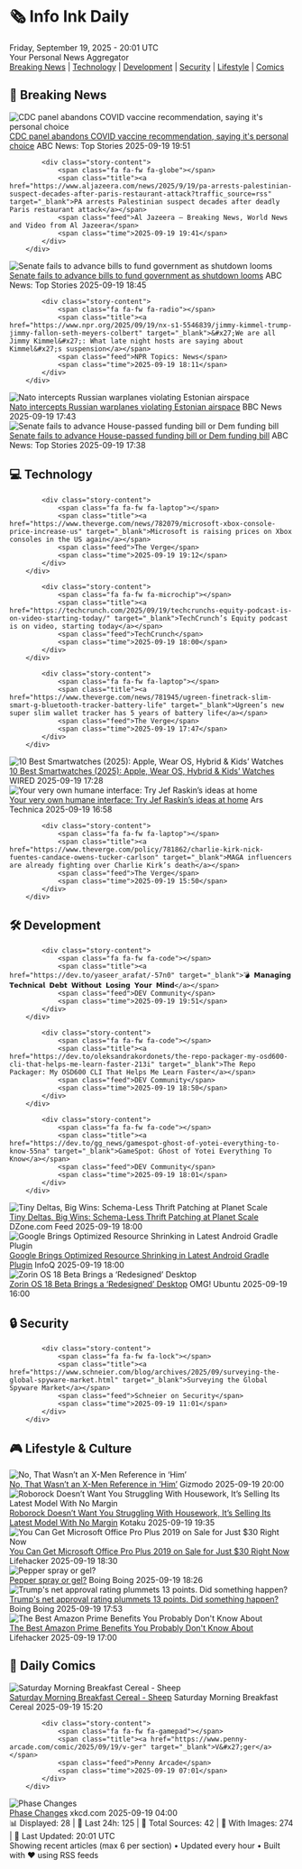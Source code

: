 <!-- Processing 54 RSS feeds at 2025-09-19 20:01:40 UTC -->
<!-- Processing: Saturday Morning Breakfast Cereal -->
<!-- Processing: Penny Arcade -->
<!-- Processing: Dilbert -->
<!-- Processing: Cyanide & Happiness -->
<!-- Processing: Girl Genius -->
<!-- Processing: Dinosaur Comics -->
<!-- Processing: CNN Breaking News -->
<!-- Processing: BBC World News -->
<!-- Processing: Al Jazeera Breaking News -->
<!-- Processing: NPR News -->
<!-- Processing: CBC News -->
<!-- Error processing https://rss.cbc.ca/lineup/topstories.xml: The read operation timed out -->
<!-- Processing: Reuters World News -->
<!-- Processing: ABC News Breaking -->
<!-- Processing: NBC News Breaking -->
<!-- Processing: Sky News World -->
<!-- Processing: The Verge -->
<!-- Processing: O'Reilly Radar -->
<!-- Processing: Dev.to -->
<!-- Processing: StackOverflow Blog -->
<!-- Processing: Phoronix Linux News -->
<!-- Processing: It's FOSS -->
<!-- Processing: DistroWatch -->
<!-- Processing: Linux.com -->
<!-- Processing: Ubuntu Blog -->
<!-- Processing: InfoQ -->
<!-- Processing: Coding Horror -->
<!-- Processing: Lifehacker -->
<!-- Processing: Gizmodo -->
<!-- Processing: Kotaku -->
<!-- Processing: Schneier on Security -->
<!-- Generated 8 new posts out of 30 feeds processed -->
<div class="newspaper-header">
    <h1 class="newspaper-title">🗞️ Info Ink Daily</h1>
    <div class="newspaper-date">Friday, September 19, 2025 - 20:01 UTC</div>
    <div class="newspaper-subtitle">Your Personal News Aggregator</div>
</div>

<div class="newspaper-nav">
    <a href="#breaking">Breaking News</a> |
    <a href="#tech">Technology</a> |
    <a href="#dev">Development</a> |
    <a href="#security">Security</a> |
    <a href="#lifestyle">Lifestyle</a> |
    <a href="#webcomics">Comics</a>
</div>

<div class="news-section breaking-news" id="breaking">
<h2 class="section-header">🚨 Breaking News</h2>
<div class="stories-container">
<div class="story">
            <img src="https://s.abcnews.com/images/Health/cdc-meeting-gty-jef-250919_1758288372572_hpMain_4x3t_384.jpg" alt="CDC panel abandons COVID vaccine recommendation, saying it&#x27;s personal choice" class="story-image" loading="lazy" onerror="this.style.display='none'">
            <div class="story-content">
                <span class="fa fa-fw fa-tv"></span>
                <span class="title"><a href="https://abcnews.go.com/Health/cdc-hepatitis-bvaccine-vote-delayed-parents/story?id=125731004" target="_blank">CDC panel abandons COVID vaccine recommendation, saying it&#x27;s personal choice</a></span>
                <span class="feed">ABC News: Top Stories</span>
                <span class="time">2025-09-19 19:51</span>
            </div>
        </div>
<div class="story">
            
            <div class="story-content">
                <span class="fa fa-fw fa-globe"></span>
                <span class="title"><a href="https://www.aljazeera.com/news/2025/9/19/pa-arrests-palestinian-suspect-decades-after-paris-restaurant-attack?traffic_source=rss" target="_blank">PA arrests Palestinian suspect decades after deadly Paris restaurant attack</a></span>
                <span class="feed">Al Jazeera – Breaking News, World News and Video from Al Jazeera</span>
                <span class="time">2025-09-19 19:41</span>
            </div>
        </div>
<div class="story">
            <img src="https://s.abcnews.com/images/Politics/schumer-gty-jt-250918_1758223710185_hpMain_2_4x3t_384.jpg" alt="Senate fails to advance bills to fund government as shutdown looms" class="story-image" loading="lazy" onerror="this.style.display='none'">
            <div class="story-content">
                <span class="fa fa-fw fa-tv"></span>
                <span class="title"><a href="https://abcnews.go.com/Politics/house-speaker-johnson-optimistic-vote-avert-shutdown-democrats/story?id=125707478" target="_blank">Senate fails to advance bills to fund government as shutdown looms</a></span>
                <span class="feed">ABC News: Top Stories</span>
                <span class="time">2025-09-19 18:45</span>
            </div>
        </div>
<div class="story">
            
            <div class="story-content">
                <span class="fa fa-fw fa-radio"></span>
                <span class="title"><a href="https://www.npr.org/2025/09/19/nx-s1-5546839/jimmy-kimmel-trump-jimmy-fallon-seth-meyers-colbert" target="_blank">&#x27;We are all Jimmy Kimmel&#x27;: What late night hosts are saying about Kimmel&#x27;s suspension</a></span>
                <span class="feed">NPR Topics: News</span>
                <span class="time">2025-09-19 18:11</span>
            </div>
        </div>
<div class="story">
            <img src="https://ichef.bbci.co.uk/ace/standard/240/cpsprodpb/8007/live/0dfedb80-956f-11f0-aa3a-ddc192c3f339.jpg" alt="Nato intercepts Russian warplanes violating Estonian airspace" class="story-image" loading="lazy" onerror="this.style.display='none'">
            <div class="story-content">
                <span class="fa fa-fw fa-earth-americas"></span>
                <span class="title"><a href="https://www.bbc.com/news/articles/czrp6p5mj3zo?at_medium=RSS&at_campaign=rss" target="_blank">Nato intercepts Russian warplanes violating Estonian airspace</a></span>
                <span class="feed">BBC News</span>
                <span class="time">2025-09-19 17:43</span>
            </div>
        </div>
<div class="story">
            <img src="https://s.abcnews.com/images/Politics/mike-johnson-gty-jt-250919_1758297372776_hpMain_4x3t_384.jpg" alt="Senate fails to advance House-passed funding bill or Dem funding bill" class="story-image" loading="lazy" onerror="this.style.display='none'">
            <div class="story-content">
                <span class="fa fa-fw fa-tv"></span>
                <span class="title"><a href="https://abcnews.go.com/Politics/house-speaker-johnson-optimistic-vote-avert-shutdown-democrats/story?id=125707478" target="_blank">Senate fails to advance House-passed funding bill or Dem funding bill</a></span>
                <span class="feed">ABC News: Top Stories</span>
                <span class="time">2025-09-19 17:38</span>
            </div>
        </div>
</div>
</div>
<div class="news-section tech-news" id="tech">
<h2 class="section-header">💻 Technology</h2>
<div class="stories-container">
<div class="story">
            
            <div class="story-content">
                <span class="fa fa-fw fa-laptop"></span>
                <span class="title"><a href="https://www.theverge.com/news/782079/microsoft-xbox-console-price-increase-us" target="_blank">Microsoft is raising prices on Xbox consoles in the US again</a></span>
                <span class="feed">The Verge</span>
                <span class="time">2025-09-19 19:12</span>
            </div>
        </div>
<div class="story">
            
            <div class="story-content">
                <span class="fa fa-fw fa-microchip"></span>
                <span class="title"><a href="https://techcrunch.com/2025/09/19/techcrunchs-equity-podcast-is-on-video-starting-today/" target="_blank">TechCrunch’s Equity podcast is on video, starting today</a></span>
                <span class="feed">TechCrunch</span>
                <span class="time">2025-09-19 18:00</span>
            </div>
        </div>
<div class="story">
            
            <div class="story-content">
                <span class="fa fa-fw fa-laptop"></span>
                <span class="title"><a href="https://www.theverge.com/news/781945/ugreen-finetrack-slim-smart-g-bluetooth-tracker-battery-life" target="_blank">Ugreen’s new super slim wallet tracker has 5 years of battery life</a></span>
                <span class="feed">The Verge</span>
                <span class="time">2025-09-19 17:47</span>
            </div>
        </div>
<div class="story">
            <img src="https://media.wired.com/photos/68ccac118d273e101d2e0944/master/pass/Our%20Favorite%20Smartwatches%20Do%20Much%20More%20Than%20Just%20Tell%20Time.png" alt="10 Best Smartwatches (2025): Apple, Wear OS, Hybrid &amp; Kids’ Watches" class="story-image" loading="lazy" onerror="this.style.display='none'">
            <div class="story-content">
                <span class="fa fa-fw fa-bolt"></span>
                <span class="title"><a href="https://www.wired.com/gallery/best-smartwatches/" target="_blank">10 Best Smartwatches (2025): Apple, Wear OS, Hybrid &amp; Kids’ Watches</a></span>
                <span class="feed">WIRED</span>
                <span class="time">2025-09-19 17:28</span>
            </div>
        </div>
<div class="story">
            <img src="https://cdn.arstechnica.net/wp-content/uploads/2025/09/raskinfeature10-500x500.jpg" alt="Your very own humane interface: Try Jef Raskin’s ideas at home" class="story-image" loading="lazy" onerror="this.style.display='none'">
            <div class="story-content">
                <span class="fa fa-fw fa-cog"></span>
                <span class="title"><a href="https://arstechnica.com/gadgets/2025/09/your-very-own-humane-interface-try-jef-raskins-ideas-at-home/" target="_blank">Your very own humane interface: Try Jef Raskin’s ideas at home</a></span>
                <span class="feed">Ars Technica</span>
                <span class="time">2025-09-19 16:58</span>
            </div>
        </div>
<div class="story">
            
            <div class="story-content">
                <span class="fa fa-fw fa-laptop"></span>
                <span class="title"><a href="https://www.theverge.com/policy/781862/charlie-kirk-nick-fuentes-candace-owens-tucker-carlson" target="_blank">MAGA influencers are already fighting over Charlie Kirk’s death</a></span>
                <span class="feed">The Verge</span>
                <span class="time">2025-09-19 15:50</span>
            </div>
        </div>
</div>
</div>
<div class="news-section dev-news" id="dev">
<h2 class="section-header">🛠️ Development</h2>
<div class="stories-container">
<div class="story">
            
            <div class="story-content">
                <span class="fa fa-fw fa-code"></span>
                <span class="title"><a href="https://dev.to/yaseer_arafat/-57n0" target="_blank">💣 𝗠𝗮𝗻𝗮𝗴𝗶𝗻𝗴 𝗧𝗲𝗰𝗵𝗻𝗶𝗰𝗮𝗹 𝗗𝗲𝗯𝘁 𝗪𝗶𝘁𝗵𝗼𝘂𝘁 𝗟𝗼𝘀𝗶𝗻𝗴 𝗬𝗼𝘂𝗿 𝗠𝗶𝗻𝗱</a></span>
                <span class="feed">DEV Community</span>
                <span class="time">2025-09-19 19:51</span>
            </div>
        </div>
<div class="story">
            
            <div class="story-content">
                <span class="fa fa-fw fa-code"></span>
                <span class="title"><a href="https://dev.to/oleksandrakordonets/the-repo-packager-my-osd600-cli-that-helps-me-learn-faster-213i" target="_blank">The Repo Packager: My OSD600 CLI That Helps Me Learn Faster</a></span>
                <span class="feed">DEV Community</span>
                <span class="time">2025-09-19 18:50</span>
            </div>
        </div>
<div class="story">
            
            <div class="story-content">
                <span class="fa fa-fw fa-code"></span>
                <span class="title"><a href="https://dev.to/gg_news/gamespot-ghost-of-yotei-everything-to-know-55na" target="_blank">GameSpot: Ghost of Yotei Everything To Know</a></span>
                <span class="feed">DEV Community</span>
                <span class="time">2025-09-19 18:01</span>
            </div>
        </div>
<div class="story">
            <img src="https://dz2cdn1.dzone.com/thumbnail?fid=18630577&w=600" alt="Tiny Deltas, Big Wins: Schema-Less Thrift Patching at Planet Scale" class="story-image" loading="lazy" onerror="this.style.display='none'">
            <div class="story-content">
                <span class="fa fa-fw fa-newspaper"></span>
                <span class="title"><a href="https://dzone.com/articles/schema-less-thrift-patching" target="_blank">Tiny Deltas, Big Wins: Schema-Less Thrift Patching at Planet Scale</a></span>
                <span class="feed">DZone.com Feed</span>
                <span class="time">2025-09-19 18:00</span>
            </div>
        </div>
<div class="story">
            <img src="https://res.infoq.com/news/2025/09/android-optimized-R8/en/headerimage/android-shrinking-1758304352229.jpeg" alt="Google Brings Optimized Resource Shrinking in Latest Android Gradle Plugin" class="story-image" loading="lazy" onerror="this.style.display='none'">
            <div class="story-content">
                <span class="fa fa-fw fa-info-circle"></span>
                <span class="title"><a href="https://www.infoq.com/news/2025/09/android-optimized-R8/?utm_campaign=infoq_content&utm_source=infoq&utm_medium=feed&utm_term=global" target="_blank">Google Brings Optimized Resource Shrinking in Latest Android Gradle Plugin</a></span>
                <span class="feed">InfoQ</span>
                <span class="time">2025-09-19 18:00</span>
            </div>
        </div>
<div class="story">
            <img src="https://i0.wp.com/www.omgubuntu.co.uk/wp-content/uploads/2025/09/zorin-os-18.jpg?resize=406%2C232&amp;ssl=1" alt="Zorin OS 18 Beta Brings a ‘Redesigned’ Desktop" class="story-image" loading="lazy" onerror="this.style.display='none'">
            <div class="story-content">
                <span class="fa fa-fw fa-ubuntu"></span>
                <span class="title"><a href="https://www.omgubuntu.co.uk/2025/09/zorin-os-18-beta-released-new-look" target="_blank">Zorin OS 18 Beta Brings a ‘Redesigned’ Desktop</a></span>
                <span class="feed">OMG! Ubuntu</span>
                <span class="time">2025-09-19 16:00</span>
            </div>
        </div>
</div>
</div>
<div class="news-section security-news" id="security">
<h2 class="section-header">🔒 Security</h2>
<div class="stories-container">
<div class="story">
            
            <div class="story-content">
                <span class="fa fa-fw fa-lock"></span>
                <span class="title"><a href="https://www.schneier.com/blog/archives/2025/09/surveying-the-global-spyware-market.html" target="_blank">Surveying the Global Spyware Market</a></span>
                <span class="feed">Schneier on Security</span>
                <span class="time">2025-09-19 11:01</span>
            </div>
        </div>
</div>
</div>
<div class="news-section lifestyle-news" id="lifestyle">
<h2 class="section-header">🎮 Lifestyle & Culture</h2>
<div class="stories-container">
<div class="story">
            <img src="https://gizmodo.com/app/uploads/2025/09/Him-Movie-Interview.jpg" alt="No, That Wasn’t an X-Men Reference in ‘Him’" class="story-image" loading="lazy" onerror="this.style.display='none'">
            <div class="story-content">
                <span class="fa fa-fw fa-computer"></span>
                <span class="title"><a href="https://gizmodo.com/him-director-interview-justin-tipping-football-xmen-2000660737" target="_blank">No, That Wasn’t an X-Men Reference in ‘Him’</a></span>
                <span class="feed">Gizmodo</span>
                <span class="time">2025-09-19 20:00</span>
            </div>
        </div>
<div class="story">
            <img src="https://kotaku.com/app/uploads/2025/09/roborock-s5v.jpg" alt="Roborock Doesn’t Want You Struggling With Housework, It’s Selling Its Latest Model With No Margin" class="story-image" loading="lazy" onerror="this.style.display='none'">
            <div class="story-content">
                <span class="fa fa-fw fa-gamepad"></span>
                <span class="title"><a href="https://kotaku.com/roborock-doesnt-want-you-fighting-housework-anymore-its-selling-its-latest-model-with-no-margin-2000627205" target="_blank">Roborock Doesn’t Want You Struggling With Housework, It’s Selling Its Latest Model With No Margin</a></span>
                <span class="feed">Kotaku</span>
                <span class="time">2025-09-19 19:35</span>
            </div>
        </div>
<div class="story">
            <img src="https://lifehacker.com/imagery/articles/01JRSK1DPQGGZQGAERGA9GFQNF/hero-image.png" alt="You Can Get Microsoft Office Pro Plus 2019 on Sale for Just $30 Right Now" class="story-image" loading="lazy" onerror="this.style.display='none'">
            <div class="story-content">
                <span class="fa fa-fw fa-life-ring"></span>
                <span class="title"><a href="https://lifehacker.com/tech/office-professional-plus-stacksocial-sale?utm_medium=RSS" target="_blank">You Can Get Microsoft Office Pro Plus 2019 on Sale for Just $30 Right Now</a></span>
                <span class="feed">Lifehacker</span>
                <span class="time">2025-09-19 18:30</span>
            </div>
        </div>
<div class="story">
            <img src="https://i0.wp.com/boingboing.net/wp-content/uploads/2025/09/81AfqpToiEL._AC_SL1500_.jpg?fit=1500%2C1151&amp;quality=60&amp;ssl=1" alt="Pepper spray or gel?" class="story-image" loading="lazy" onerror="this.style.display='none'">
            <div class="story-content">
                <span class="fa fa-fw fa-arrow-right"></span>
                <span class="title"><a href="https://boingboing.net/2025/09/19/pepper-spray-or-gel.html" target="_blank">Pepper spray or gel?</a></span>
                <span class="feed">Boing Boing</span>
                <span class="time">2025-09-19 18:26</span>
            </div>
        </div>
<div class="story">
            <img src="https://i0.wp.com/boingboing.net/wp-content/uploads/2025/04/TRUMPAMID.jpg?fit=1080%2C803&amp;quality=60&amp;ssl=1" alt="Trump&#x27;s net approval rating plummets 13 points. Did something happen?" class="story-image" loading="lazy" onerror="this.style.display='none'">
            <div class="story-content">
                <span class="fa fa-fw fa-arrow-right"></span>
                <span class="title"><a href="https://boingboing.net/2025/09/19/trumps-net-approval-rating-plummets-13-points-did-something-happen.html" target="_blank">Trump&#x27;s net approval rating plummets 13 points. Did something happen?</a></span>
                <span class="feed">Boing Boing</span>
                <span class="time">2025-09-19 17:53</span>
            </div>
        </div>
<div class="story">
            <img src="https://lifehacker.com/imagery/articles/01JYHYVVF3E2SN8A9K7M43R2V1/hero-image.png" alt="The Best Amazon Prime Benefits You Probably Don&#x27;t Know About" class="story-image" loading="lazy" onerror="this.style.display='none'">
            <div class="story-content">
                <span class="fa fa-fw fa-life-ring"></span>
                <span class="title"><a href="https://lifehacker.com/money/best-amazon-prime-benefits?utm_medium=RSS" target="_blank">The Best Amazon Prime Benefits You Probably Don&#x27;t Know About</a></span>
                <span class="feed">Lifehacker</span>
                <span class="time">2025-09-19 17:00</span>
            </div>
        </div>
</div>
</div>
<div class="news-section webcomics-section" id="webcomics">
<h2 class="section-header">🎨 Daily Comics</h2>
<div class="stories-container">
<div class="story">
            <img src="https://www.smbc-comics.com/comics/1758139904-20250919.png" alt="Saturday Morning Breakfast Cereal - Sheep" class="story-image" loading="lazy" onerror="this.style.display='none'">
            <div class="story-content">
                <span class="fa fa-fw fa-smile"></span>
                <span class="title"><a href="https://www.smbc-comics.com/comic/sheep-2" target="_blank">Saturday Morning Breakfast Cereal - Sheep</a></span>
                <span class="feed">Saturday Morning Breakfast Cereal</span>
                <span class="time">2025-09-19 15:20</span>
            </div>
        </div>
<div class="story">
            
            <div class="story-content">
                <span class="fa fa-fw fa-gamepad"></span>
                <span class="title"><a href="https://www.penny-arcade.com/comic/2025/09/19/v-ger" target="_blank">V&#x27;ger</a></span>
                <span class="feed">Penny Arcade</span>
                <span class="time">2025-09-19 07:01</span>
            </div>
        </div>
<div class="story">
            <img src="https://imgs.xkcd.com/comics/phase_changes.png" alt="Phase Changes" class="story-image" loading="lazy" onerror="this.style.display='none'">
            <div class="story-content">
                <span class="fa fa-fw fa-laugh"></span>
                <span class="title"><a href="https://xkcd.com/3144/" target="_blank">Phase Changes</a></span>
                <span class="feed">xkcd.com</span>
                <span class="time">2025-09-19 04:00</span>
            </div>
        </div>
</div>
</div>

<div class="newspaper-footer">
    <div class="stats">
        📊 Displayed: 28 | 📅 Last 24h: 125 | 📡 Total Sources: 42 | 📸 With Images: 274 |
        🔄 Last Updated: 20:01 UTC
    </div>
    <div class="footer-note">
        Showing recent articles (max 6 per section) • Updated every hour • Built with ❤️ using RSS feeds
    </div>
</div>
